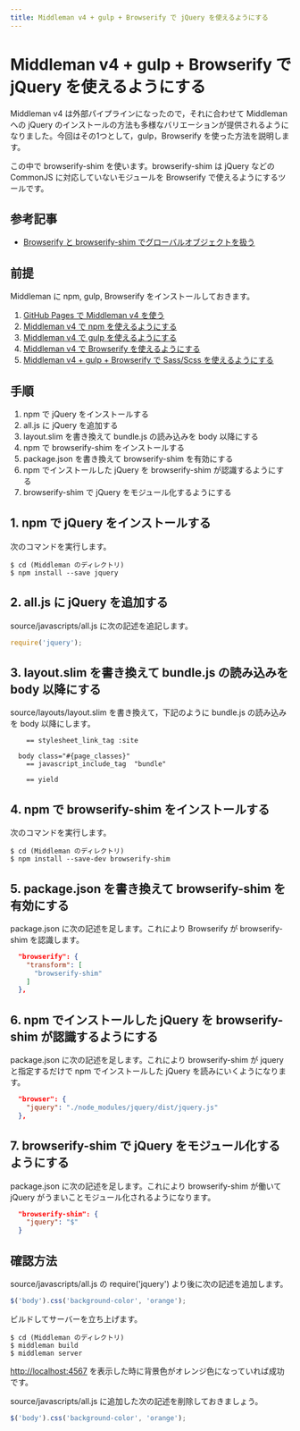 ```yaml
---
title: Middleman v4 + gulp + Browserify で jQuery を使えるようにする
---
```

# Middleman v4 + gulp + Browserify で jQuery を使えるようにする

Middleman v4 は外部パイプラインになったので，それに合わせて Middleman への jQuery のインストールの方法も多様なバリエーションが提供されるようになりました。今回はその1つとして，gulp，Browserify を使った方法を説明します。

この中で browserify-shim を使います。browserify-shim は jQuery などの CommonJS に対応していないモジュールを Browserify で使えるようにするツールです。

## 参考記事

* [Browserify と browserify-shim でグローバルオブジェクトを扱う](https://whiskers.nukos.kitchen/2016/11/08/browserify-shim.html)

## 前提

Middleman に npm, gulp, Browserify をインストールしておきます。

1. [GitHub Pages で Middleman v4 を使う](https://zacky1972.github.io/tech/2017/11/04/middleman.html)
2. [Middleman v4 で npm を使えるようにする](https://zacky1972.github.io/tech/2017/11/11/01-middleman-npm.html)
3. [Middleman v4 で gulp を使えるようにする](https://zacky1972.github.io/tech/2017/11/11/02-middleman-gulp.html)
4. [Middleman v4 で Browserify を使えるようにする](https://zacky1972.github.io/tech/2017/11/11/03-middleman-browserify.html)
5. [Middleman v4 + gulp + Browserify で Sass/Scss を使えるようにする](https://zacky1972.github.io/tech/2017/11/11/04-middleman-sass.html)

## 手順

1. npm で jQuery をインストールする
2. all.js に jQuery を追加する
3. layout.slim を書き換えて bundle.js の読み込みを body 以降にする
4. npm で browserify-shim をインストールする
5. package.json を書き換えて browserify-shim を有効にする
6. npm でインストールした jQuery を browserify-shim が認識するようにする
7. browserify-shim で jQuery をモジュール化するようにする

## 1. npm で jQuery をインストールする

次のコマンドを実行します。

```
$ cd (Middleman のディレクトリ)
$ npm install --save jquery
```

## 2. all.js に jQuery を追加する

source/javascripts/all.js に次の記述を追記します。

```javascript
require('jquery');
```

## 3. layout.slim を書き換えて bundle.js の読み込みを body 以降にする

source/layouts/layout.slim を書き換えて，下記のように bundle.js の読み込みを body 以降にします。

```slim
    == stylesheet_link_tag :site

  body class="#{page_classes}"
    == javascript_include_tag  "bundle"

    == yield
```

## 4. npm で browserify-shim をインストールする

次のコマンドを実行します。

```
$ cd (Middleman のディレクトリ)
$ npm install --save-dev browserify-shim
```

## 5. package.json を書き換えて browserify-shim を有効にする

package.json に次の記述を足します。これにより Browserify が browserify-shim を認識します。

```json
  "browserify": {
    "transform": [
      "browserify-shim"
    ]
  },
```

## 6. npm でインストールした jQuery を browserify-shim が認識するようにする

package.json に次の記述を足します。これにより browserify-shim が jquery と指定するだけで npm でインストールした jQuery を読みにいくようになります。

```json
  "browser": {
    "jquery": "./node_modules/jquery/dist/jquery.js"
  },
```

## 7. browserify-shim で jQuery をモジュール化するようにする

package.json に次の記述を足します。これにより browserify-shim が働いて jQuery がうまいことモジュール化されるようになります。

```json
  "browserify-shim": {
    "jquery": "$"
  }
```


## 確認方法

source/javascripts/all.js の require('jquery') より後に次の記述を追加します。

```javascript
$('body').css('background-color', 'orange');
```

ビルドしてサーバーを立ち上げます。

```
$ cd (Middleman のディレクトリ)
$ middleman build
$ middleman server
```

[http://localhost:4567](http://localhost:4567) を表示した時に背景色がオレンジ色になっていれば成功です。

source/javascripts/all.js に追加した次の記述を削除しておきましょう。

```javascript
$('body').css('background-color', 'orange');
```
